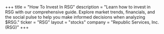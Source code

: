 +++
title = "How To Invest In RSG"
description = "Learn how to invest in RSG with our comprehensive guide. Explore market trends, financials, and the social pulse to help you make informed decisions when analyzing $RSG."
ticker = "RSG"
layout = "stocks"
company = "Republic Services, Inc. (RSG)"
+++

